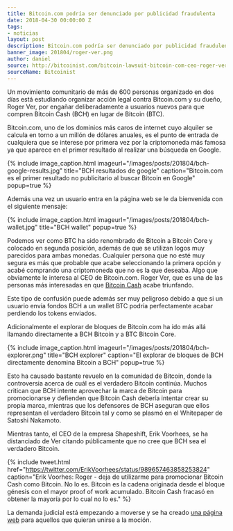 ```yaml
---
title: Bitcoin.com podría ser denunciado por publicidad fraudulenta
date: 2018-04-30 00:00:00 Z
tags:
- noticias
layout: post
description: Bitcoin.com podría ser denunciado por publicidad fraudulenta.
banner_image: 201804/roger-ver.png
author: daniel
source: http://bitcoinist.com/bitcoin-lawsuit-bitcoin-com-ceo-roger-ver/
sourceName: Bitcoinist
---
```


Un movimiento comunitario de más de 600 personas organizado en dos días está estudiando organizar acción legal contra Bitcoin.com y su dueño, Roger Ver, por engañar deliberadamente a usuarios nuevos para que compren Bitcoin Cash (BCH) en lugar de Bitcoin (BTC).

<!--more-->

Bitcoin.com, uno de los dominios más caros de internet cuyo alquiler se calcula en torno a un millón de dólares anuales, es el punto de entrada de cualquiera que se interese por primera vez por la criptomoneda más famosa ya que aparece en el primer resultado al realizar una búsqueda en Google.

{% include image_caption.html imageurl="/images/posts/201804/bch-google-results.jpg" title="BCH resultados de google" caption="Bitcoin.com es el primer resultado no publicitario al buscar Bitcoin en Google" popup=true %}

Además una vez un usuario entra en la página web se le da bienvenida con el siguiente mensaje:

{% include image_caption.html imageurl="/images/posts/201804/bch-wallet.jpg" title="BCH wallet" popup=true %}

Podemos ver como BTC ha sido renombrado de Bitcoin a Bitcoin Core y colocado en segunda posición, además de que se utilizan logos muy parecidos para ambas monedas. Cualquier persona que no esté muy segura es más que probable que acabe seleccionando la primera opción y acabé comprando una criptomoneda que no es la que deseaba. Algo que obviamente le interesa al CEO de Bitcoin.com. Roger Ver, que es una de las personas más interesadas en que [Bitcoin Cash](/que-es-bitcoin-cash/) acabe triunfando.

Este tipo de confusión puede además ser muy peligroso debido a que si un usuario envía fondos BCH a un wallet BTC podría perfectamente acabar perdiendo los tokens enviados.

Adicionalmente el explorar de bloques de Bitcoin.com ha ido más allá llamando directamente a BCH Bitcoin y a BTC Bitcoin Core.

{% include image_caption.html imageurl="/images/posts/201804/bch-explorer.png" title="BCH explorer" caption="El explorar de bloques de BCH directamente denomina Bitcoin a BCH" popup=true %}

Esto ha causado bastante revuelo en la comunidad de Bitcoin, donde la controversia acerca de cuál es el verdadero Bitcoin continúa. Muchos critican que BCH intente aprovechar la marca de Bitcoin para promocionarse y defienden que Bitcoin Cash debería intentar crear su propia marca, mientras que los defensores de BCH aseguran que ellos representan el verdadero Bitcoin tal y como se plasmó en el Whitepaper de Satoshi Nakamoto.

Mientras tanto, el CEO de la empresa Shapeshift, Erik Voorhees, se ha distanciado de Ver citando públicamente que no cree que BCH sea el verdadero Bitcoin.

{% include tweet.html href="https://twitter.com/ErikVoorhees/status/989657463858253824" caption="Erik Voorhes: Roger - deja de utilizarme para promocionar Bitcoin Cash como Bitcoin. No lo es. Bitcoin es la cadena originada desde el bloque génesis con el mayor proof of work acumulado. Bitcoin Cash fracasó en obtener la mayoría por lo cual no lo es." %}

La demanda judicial está empezando a moverse y se ha creado <a rel="nofollow" href="http://bitcoincomlawsuit.info/">una página web</a> para aquellos que quieran unirse a la moción.
